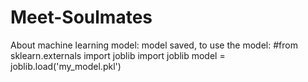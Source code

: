 # Meet-Soulmates

About machine learning model: model saved, to use the model: 
#from sklearn.externals import joblib
import joblib
model = joblib.load('my_model.pkl')
